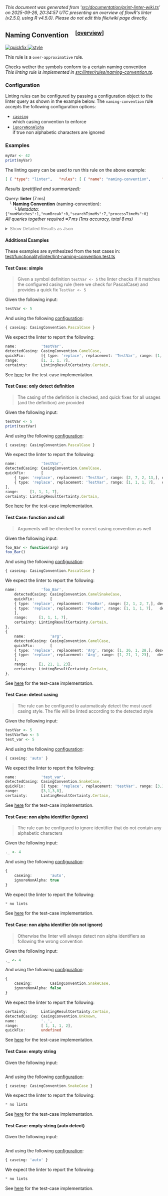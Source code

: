 _This document was generated from '[src/documentation/print-linter-wiki.ts](https://github.com/flowr-analysis/flowr/tree/main//src/documentation/print-linter-wiki.ts)' on 2025-09-26, 20:34:57 UTC presenting an overview of flowR's linter (v2.5.0, using R v4.5.0). Please do not edit this file/wiki page directly._
<h2 id="naming-convention">Naming Convention&emsp;<sup>[<a href="https://github.com/flowr-analysis/flowr/wiki/Linter">overview</a>]</sup></h2>

<span title="This rule may provide quickfixes to automatically fix the issues it detects."><a href='#quickfix'>![quickfix](https://img.shields.io/badge/quickfix-lightgray) </a></span> <span title="This rule is used to detect issues that are related to the style of the code. For example, inconsistent naming conventions, or missing or incorrect formatting."><a href='#style'>![style](https://img.shields.io/badge/style-teal) </a></span>


This rule is a `over-approximative` rule.
 
Checks wether the symbols conform to a certain naming convention\
_This linting rule is implemented in <a href="https://github.com/flowr-analysis/flowr/tree/main//src/linter/rules/naming-convention.ts#L186">src/linter/rules/naming-convention.ts</a>._


### Configuration

Linting rules can be configured by passing a configuration object to the linter query as shown in the example below.
The `naming-convention` rule accepts the following configuration options:

- <a href="https://github.com/flowr-analysis/flowr/tree/main//src/linter/rules/naming-convention.ts#L36"><code><span title="which casing convention to enforce">caseing</span></code></a>\
which casing convention to enforce
- <a href="https://github.com/flowr-analysis/flowr/tree/main//src/linter/rules/naming-convention.ts#L39"><code><span title="if true non alphabetic characters are ignored">ignoreNonAlpha</span></code></a>\
if true non alphabetic characters are ignored

### Examples


```r
myVar <- 42
print(myVar)
```


The linting query can be used to run this rule on the above example:




```json
[ { "type": "linter",   "rules": [ { "name": "naming-convention",     "config": {} } ] } ]
```






_Results (prettified and summarized):_

Query: **linter** (7 ms)\
&nbsp;&nbsp;&nbsp;╰ **Naming Convention** (naming-convention):\
&nbsp;&nbsp;&nbsp;&nbsp;&nbsp;&nbsp;&nbsp;╰ _Metadata_: <code>{"numMatches":1,"numBreak":0,"searchTimeMs":7,"processTimeMs":0}</code>\
_All queries together required ≈7 ms (1ms accuracy, total 8 ms)_

<details> <summary style="color:gray">Show Detailed Results as Json</summary>

The analysis required _7.5 ms_ (including parsing and normalization and the query) within the generation environment.	

In general, the JSON contains the Ids of the nodes in question as they are present in the normalized AST or the dataflow graph of flowR.
Please consult the [Interface](https://github.com/flowr-analysis/flowr/wiki/Interface) wiki page for more information on how to get those.




```json
{
  "linter": {
    "results": {
      "naming-convention": {
        "results": [],
        ".meta": {
          "numMatches": 1,
          "numBreak": 0,
          "searchTimeMs": 7,
          "processTimeMs": 0
        }
      }
    },
    ".meta": {
      "timing": 7
    }
  },
  ".meta": {
    "timing": 7
  }
}
```



</details>





	

#### Additional Examples
	
These examples are synthesized from the test cases in: [test/functionality/linter/lint-naming-convention.test.ts](https://github.com/flowr-analysis/flowr/tree/main//test/functionality/linter/lint-naming-convention.test.ts)


<h4 id="Test_Case:_simple">Test Case: simple</h4>

> Given a symbol definition `testVar <- 5` the linter checks if it matches the configured casing rule (here we check for PascalCase) and provides a quick fix `TestVar <- 5`

Given the following input:

```r
testVar <- 5
```


And using the following [configuration](#configuration): 
```ts
{ caseing: CasingConvention.PascalCase }
```


We expect the linter to report the following:

```ts
name:           'testVar',
detectedCasing: CasingConvention.CamelCase,
quickFix:       [{ type: 'replace', replacement: 'TestVar', range: [1, 1, 1, 7], description: 'Rename to match naming convention PascalCase' } as const],
range:          [1, 1, 1, 7],
certainty:      LintingResultCertainty.Certain,
```


See [here](https://github.com/flowr-analysis/flowr/tree/main//test/functionality/linter/lint-naming-convention.test.ts#L88) for the test-case implementation.
		
<h4 id="Test_Case:_only_detect_definition">Test Case: only detect definition</h4>

> The casing of the definition is checked, and quick fixes for all usages (and the definition) are provided

Given the following input:

```r
testVar <- 5
print(testVar)
```


And using the following [configuration](#configuration): 
```ts
{ caseing: CasingConvention.PascalCase }
```


We expect the linter to report the following:

```ts
name:           'testVar',
detectedCasing: CasingConvention.CamelCase,
quickFix:       [
	{ type: 'replace', replacement: 'TestVar', range: [2, 7, 2, 13,], description: 'Rename to match naming convention PascalCase' } as const,
	{ type: 'replace', replacement: 'TestVar', range: [1, 1, 1, 7],   description: 'Rename to match naming convention PascalCase' } as const
],
range:     [1, 1, 1, 7],
certainty: LintingResultCertainty.Certain,
```


See [here](https://github.com/flowr-analysis/flowr/tree/main//test/functionality/linter/lint-naming-convention.test.ts#L97) for the test-case implementation.
		
<h4 id="Test_Case:_function_and_call">Test Case: function and call</h4>

> Arguments will be checked for correct casing convention as well

Given the following input:

```r
foo_Bar <- function(arg) arg
foo_Bar()
```


And using the following [configuration](#configuration): 
```ts
{ caseing: CasingConvention.PascalCase }
```


We expect the linter to report the following:

```ts
name:           'foo_Bar',
	detectedCasing: CasingConvention.CamelSnakeCase,
	quickFix:       [
	{ type: 'replace', replacement: 'FooBar', range: [2, 1, 2, 7,], description: 'Rename to match naming convention PascalCase' } as const,
	{ type: 'replace', replacement: 'FooBar', range: [1, 1, 1, 7],   description: 'Rename to match naming convention PascalCase' } as const
	],
	range:     [1, 1, 1, 7],
	certainty: LintingResultCertainty.Certain,
},
{
	name:           'arg',
	detectedCasing: CasingConvention.CamelCase,
	quickFix:       [
	{ type: 'replace', replacement: 'Arg', range: [1, 26, 1, 28,], description: 'Rename to match naming convention PascalCase' } as const,
	{ type: 'replace', replacement: 'Arg', range: [1, 21, 1, 23],   description: 'Rename to match naming convention PascalCase' } as const
	],
	range:     [1, 21, 1, 23],
	certainty: LintingResultCertainty.Certain,
},
```


See [here](https://github.com/flowr-analysis/flowr/tree/main//test/functionality/linter/lint-naming-convention.test.ts#L109) for the test-case implementation.
		
<h4 id="Test_Case:_detect_casing">Test Case: detect casing</h4>

> The rule can be configured to automaticaly detect the most used casing style. The file will be linted according to the detected style

Given the following input:

```r
testVar <- 5
testVarTwo <- 5
test_var <- 5
```


And using the following [configuration](#configuration): 
```ts
{ caseing: 'auto' }
```


We expect the linter to report the following:

```ts
name:           'test_var',
detectedCasing: CasingConvention.SnakeCase,
quickFix:       [{ type: 'replace', replacement: 'testVar', range: [3,1,3,8], description: 'Rename to match naming convention camelCase' } as const],
range:          [3,1,3,8],
certainty:      LintingResultCertainty.Certain,
```


See [here](https://github.com/flowr-analysis/flowr/tree/main//test/functionality/linter/lint-naming-convention.test.ts#L133) for the test-case implementation.
		
<h4 id="Test_Case:_non_alpha_identifier__ignore_">Test Case: non alpha identifier (ignore)</h4>

> The rule can be configured to ignore identifier that do not contain any alphabetic characters

Given the following input:

```r
._ <- 4
```


And using the following [configuration](#configuration): 
```ts
{
	caseing:        'auto',
	ignoreNonAlpha: true
}
```


We expect the linter to report the following:

```ts
* no lints
```


See [here](https://github.com/flowr-analysis/flowr/tree/main//test/functionality/linter/lint-naming-convention.test.ts#L142) for the test-case implementation.
		
<h4 id="Test_Case:_non_alpha_identifier__do_not_ignore_">Test Case: non alpha identifier (do not ignore)</h4>

> Otherwise the linter will always detect non alpha identifiers as following the wrong convention

Given the following input:

```r
._ <- 4
```


And using the following [configuration](#configuration): 
```ts
{
	caseing:        CasingConvention.SnakeCase,
	ignoreNonAlpha: false
}
```


We expect the linter to report the following:

```ts
certainty:      LintingResultCertainty.Certain,
detectedCasing: CasingConvention.Unknown,
name:           '._',
range:          [ 1, 1, 1, 2],
quickFix:       undefined
```


See [here](https://github.com/flowr-analysis/flowr/tree/main//test/functionality/linter/lint-naming-convention.test.ts#L148) for the test-case implementation.
		
<h4 id="Test_Case:_empty_string">Test Case: empty string</h4>


Given the following input:

```r

```


And using the following [configuration](#configuration): 
```ts
{ caseing: CasingConvention.SnakeCase }
```


We expect the linter to report the following:

```ts
* no lints
```


See [here](https://github.com/flowr-analysis/flowr/tree/main//test/functionality/linter/lint-naming-convention.test.ts#L159) for the test-case implementation.
		
<h4 id="Test_Case:_empty_string__auto_detect_">Test Case: empty string (auto detect)</h4>


Given the following input:

```r

```


And using the following [configuration](#configuration): 
```ts
{ caseing: 'auto' }
```


We expect the linter to report the following:

```ts
* no lints
```


See [here](https://github.com/flowr-analysis/flowr/tree/main//test/functionality/linter/lint-naming-convention.test.ts#L160) for the test-case implementation.